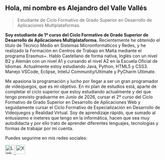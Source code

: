 ## Hola, mi nombre es Alejandro del Valle Vallés

> Estudiante de Ciclo Formativo de Grado Superior en Desarrollo de Aplicaciones Multiplataformas.

**Soy estudiante de 1º curso del Ciclo Formativo de Grado Superior de Desarrollo de Aplicaciones Multiplataforma.** Recientemente he obtenido el título de Técnico Medio en Sistemas Microinformáticos y Redes, y he realizado la Formación en Centros de Trabajo en Malta mediante el programa Erasmus+.
Hablo Castellano de forma nativa, Inglés con un nivel B2 y Alemán con un nivel A1 y cursando el nivel A2 en la Escuela Oficial de Idiomas.
Actualmente estoy estudiando Java, Python, HTML5 y CSS3.
Manejo VSCode, Eclipse, InteliJ Community/Ultimate y PyCharm Ultimate.

Me apasiona la programación y lucho por llegar a ser un gran programador de videojuegos, que es mi objetivo.
En mi plan de estudios está, aparte de completar el ciclo superior que estoy estudiando actualmente y del que tengo previsto graduarme en Junio de 2026, cursar el 2º curso del Ciclo Formativo de Grado Superior en Desarrollo de Aplicaciones Web y seguidamente cursar el Ciclo Formativo de Especialización en Desarrollo de Videojuegos y Realidad Virtual.
Soy de aprendizaje rápido, que sumado al entusiasmo e ineteres que tengo en la informática, hacen que sea muy autodidacta y por ello trato de aprender diferentes lenguajes, tecnologías y formas de trabajar por mi cuenta.

Puedes segurime en mis redes sociales:

<a href="https://www.linkedin.com/in/alejandro-del-valle-vallés-6068922ab/">
  <img src="https://upload.wikimedia.org/wikipedia/commons/e/e9/Linkedin_icon.svg" alt="LinkedIn" width="30" />
</a>
<a href="https://x.com/AlejandroDelVV">
  <img src="https://upload.wikimedia.org/wikipedia/commons/c/ce/X_logo_2023.svg" alt="X" width="30"/>
</a>





<!--
**Alejandro-Del-Valle-Valles/Alejandro-Del-Valle-Valles** is a ✨ _special_ ✨ repository because its `README.md` (this file) appears on your GitHub profile.

Here are some ideas to get you started:

- 🔭 I’m currently working on ...
- 🌱 I’m currently learning ...
- 👯 I’m looking to collaborate on ...
- 🤔 I’m looking for help with ...
- 💬 Ask me about ...
- 📫 How to reach me: ...
- 😄 Pronouns: ...
- ⚡ Fun fact: ...
-->
